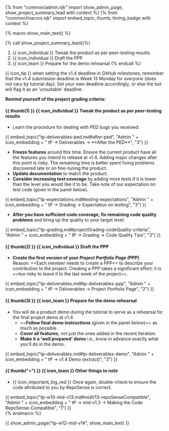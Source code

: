 {% from "common/admin.njk" import show_admin_page, show_project_summary_lead with context %}
{% from "common/macros.njk" import embed_topic, thumb, timing_badge with context %}

{% macro show_main_text() %}
<div id="main">

{% call show_project_summary_lead()%}

1. {{ icon_individual }} Tweak the product as per peer-testing results.
1. {{ icon_individual }} Draft the PPP
1. {{ icon_team }} Prepare for the demo rehearsal
{% endcall %}

<div id="body">

<box dismissible>

{{ icon_tip }} when setting the v1.4 deadline in GitHub milestones, remember that the v1.4 submission deadline is Week 13 Monday for _everyone_ (does not vary by tutorial day). Set your own deadline accordingly, or else the bot will flag it as an 'unsuitable' deadline.
</box>

<box background-color="white" border-color="red">

**Remind yourself of the project grading criteria:**

<panel type="seamless" src="tp-grading.md#main" header="%%Admin {{ icon_embedding }} tP → Grading%%" class="embedding" />
</box>

#### {{ thumb(1) }} {{ icon_individual }} Tweak the product as per peer-testing results

* Learn the procedure for dealing with PED bugs you received:

<div class="indented-level2">
{{ embed_topic("tp-deliverables-ped.md#after-ped", "Admin " + icon_embedding + " tP → Deliverables → **After the PED**", "3") }}
</div>

* **Freeze features** around this time. Ensure the current product have all the features you intend to release at v1.4. Adding major changes after this point is risky. The remaining time is better spent fixing problems discovered late or on fine-tuning the product.
* **Update documentation** to match the product.
* **Consider increasing test coverage** by adding more tests if it is lower than the level you would like it to be. Take note of our expectation on test code (given in the panel below).

<div class="indented-level2">
{{ embed_topic("tp-expectations.md#testing-expectations", "Admin " + icon_embedding + " tP → Grading → Expectation on testing", "3") }}
</div>

* **After you have sufficient code coverage, fix remaining code quality problems** and bring up the quality to your target level.

<div class="indented-level2">
{{ embed_topic("tp-grading.md#projectGrading-codeQuality-criteria", "Admin " + icon_embedding + " tP → Grading → Code Quality Tips", "3") }}
</div>

#### {{ thumb(2) }} {{ icon_individual }} Draft the PPP

* **Create the first version of your _Project Portfolio Page (PPP)_**.<br>
  Reason: ==Each member needs to create a PPP== to describe your contribution to the project. Creating a PPP takes a significant effort; it is ==too risky to leave it to the last week of the project==. 

<div class="indented-level2">
{{ embed_topic("tp-deliverables.md#tp-deliverables-ppp", "Admin " + icon_embedding + " tP → Deliverables → Project Portfolio Page", "2") }}
</div>

#### {{ thumb(3) }} {{ icon_team }} Prepare for the demo rehearsal

* You will do a product demo during the tutorial to serve as a rehearsal for the final project demo at v1.4
  * ==**Follow final demo instructions** (given in the panel below)== as much as possible .
  * **Cover all features**, not just the ones added in the recent iteration.
  * **Make it a 'well prepared' demo** i.e., know in advance exactly what you'll do in the demo.

<div class="indented-level2">
{{ embed_topic("tp-deliverables.md#tp-deliverables-demo", "Admin " + icon_embedding + " tP → v1.4 Demo (extract)", "3") }}
</div>

#### {{ thumb("+") }} {{ icon_team }} Other things to note

* {{ icon_important_big_red }} Once again, double-check to ensure the code attributed to you by RepoSense is correct.

<div class="indented-level2">
{{ embed_topic("tp-w10-mid-v13.md#midV13-repoSenseCompatible", "Admin " + icon_embedding + " tP → mid-v1.3 → Making the Code RepoSense-Compatible", "1") }}
</div>

</div>
</div>
{% endmacro %}

{{ show_admin_page("tp-w12-mid-v14", show_main_text) }}
